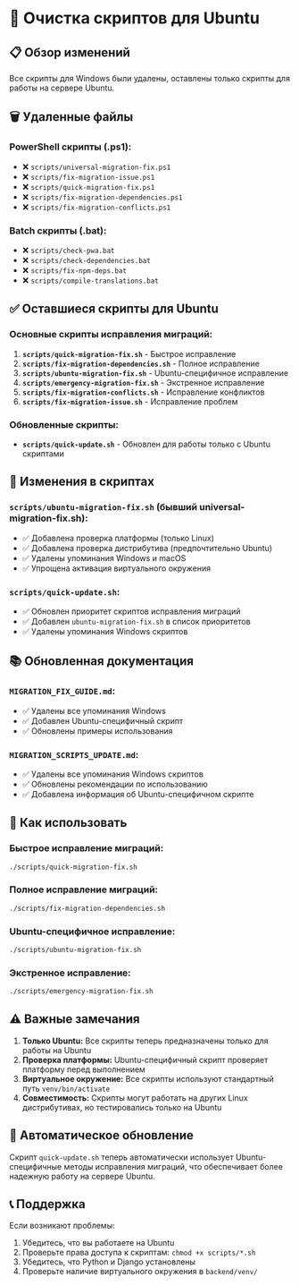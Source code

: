 # 🧹 Очистка скриптов для Ubuntu

## 📋 Обзор изменений

Все скрипты для Windows были удалены, оставлены только скрипты для работы на сервере Ubuntu.

## 🗑️ Удаленные файлы

### PowerShell скрипты (.ps1):
- ❌ `scripts/universal-migration-fix.ps1`
- ❌ `scripts/fix-migration-issue.ps1`
- ❌ `scripts/quick-migration-fix.ps1`
- ❌ `scripts/fix-migration-dependencies.ps1`
- ❌ `scripts/fix-migration-conflicts.ps1`

### Batch скрипты (.bat):
- ❌ `scripts/check-pwa.bat`
- ❌ `scripts/check-dependencies.bat`
- ❌ `scripts/fix-npm-deps.bat`
- ❌ `scripts/compile-translations.bat`

## ✅ Оставшиеся скрипты для Ubuntu

### Основные скрипты исправления миграций:

1. **`scripts/quick-migration-fix.sh`** - Быстрое исправление
2. **`scripts/fix-migration-dependencies.sh`** - Полное исправление
3. **`scripts/ubuntu-migration-fix.sh`** - Ubuntu-специфичное исправление
4. **`scripts/emergency-migration-fix.sh`** - Экстренное исправление
5. **`scripts/fix-migration-conflicts.sh`** - Исправление конфликтов
6. **`scripts/fix-migration-issue.sh`** - Исправление проблем

### Обновленные скрипты:

- **`scripts/quick-update.sh`** - Обновлен для работы только с Ubuntu скриптами

## 🔧 Изменения в скриптах

### `scripts/ubuntu-migration-fix.sh` (бывший universal-migration-fix.sh):
- ✅ Добавлена проверка платформы (только Linux)
- ✅ Добавлена проверка дистрибутива (предпочтительно Ubuntu)
- ✅ Удалены упоминания Windows и macOS
- ✅ Упрощена активация виртуального окружения

### `scripts/quick-update.sh`:
- ✅ Обновлен приоритет скриптов исправления миграций
- ✅ Добавлен `ubuntu-migration-fix.sh` в список приоритетов
- ✅ Удалены упоминания Windows скриптов

## 📚 Обновленная документация

### `MIGRATION_FIX_GUIDE.md`:
- ✅ Удалены все упоминания Windows
- ✅ Добавлен Ubuntu-специфичный скрипт
- ✅ Обновлены примеры использования

### `MIGRATION_SCRIPTS_UPDATE.md`:
- ✅ Удалены все упоминания Windows скриптов
- ✅ Обновлены рекомендации по использованию
- ✅ Добавлена информация об Ubuntu-специфичном скрипте

## 🚀 Как использовать

### Быстрое исправление миграций:
```bash
./scripts/quick-migration-fix.sh
```

### Полное исправление миграций:
```bash
./scripts/fix-migration-dependencies.sh
```

### Ubuntu-специфичное исправление:
```bash
./scripts/ubuntu-migration-fix.sh
```

### Экстренное исправление:
```bash
./scripts/emergency-migration-fix.sh
```

## ⚠️ Важные замечания

1. **Только Ubuntu:** Все скрипты теперь предназначены только для работы на Ubuntu
2. **Проверка платформы:** Ubuntu-специфичный скрипт проверяет платформу перед выполнением
3. **Виртуальное окружение:** Все скрипты используют стандартный путь `venv/bin/activate`
4. **Совместимость:** Скрипты могут работать на других Linux дистрибутивах, но тестировались только на Ubuntu

## 🔄 Автоматическое обновление

Скрипт `quick-update.sh` теперь автоматически использует Ubuntu-специфичные методы исправления миграций, что обеспечивает более надежную работу на сервере Ubuntu.

## 📞 Поддержка

Если возникают проблемы:
1. Убедитесь, что вы работаете на Ubuntu
2. Проверьте права доступа к скриптам: `chmod +x scripts/*.sh`
3. Убедитесь, что Python и Django установлены
4. Проверьте наличие виртуального окружения в `backend/venv/`
